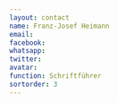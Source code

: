 ```yaml
---
layout: contact
name: Franz-Josef Heimann
email:
facebook:
whatsapp:
twitter:
avatar: 
function: Schriftführer
sortorder: 3
---
```

